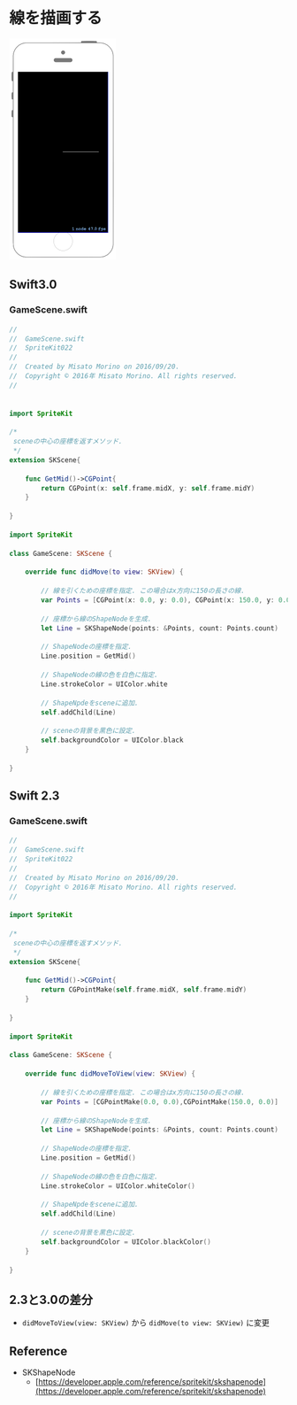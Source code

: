 # 線を描画する

![Preview spritekit022](img/spritekit022.png)

## Swift3.0
### GameScene.swift
```swift
//
//  GameScene.swift
//  SpriteKit022
//
//  Created by Misato Morino on 2016/09/20.
//  Copyright © 2016年 Misato Morino. All rights reserved.
//


import SpriteKit

/*
 sceneの中心の座標を返すメソッド.
 */
extension SKScene{
    
    func GetMid()->CGPoint{
        return CGPoint(x: self.frame.midX, y: self.frame.midY)
    }
    
}

import SpriteKit

class GameScene: SKScene {
    
    override func didMove(to view: SKView) {
        
        // 線を引くための座標を指定. この場合はx方向に150の長さの線.
        var Points = [CGPoint(x: 0.0, y: 0.0), CGPoint(x: 150.0, y: 0.0)]
        
        // 座標から線のShapeNodeを生成.
        let Line = SKShapeNode(points: &Points, count: Points.count)
        
        // ShapeNodeの座標を指定.
        Line.position = GetMid()
        
        // ShapeNodeの線の色を白色に指定.
        Line.strokeColor = UIColor.white
        
        // ShapeNpdeをsceneに追加.
        self.addChild(Line)
        
        // sceneの背景を黒色に設定.
        self.backgroundColor = UIColor.black
    }
    
}
```

## Swift 2.3
### GameScene.swift
```swift 
//
//  GameScene.swift
//  SpriteKit022
//
//  Created by Misato Morino on 2016/09/20.
//  Copyright © 2016年 Misato Morino. All rights reserved.
//

import SpriteKit

/*
 sceneの中心の座標を返すメソッド.
 */
extension SKScene{
    
    func GetMid()->CGPoint{
        return CGPointMake(self.frame.midX, self.frame.midY)
    }
    
}

import SpriteKit

class GameScene: SKScene {
    
    override func didMoveToView(view: SKView) {
        
        // 線を引くための座標を指定. この場合はx方向に150の長さの線.
        var Points = [CGPointMake(0.0, 0.0),CGPointMake(150.0, 0.0)]
        
        // 座標から線のShapeNodeを生成.
        let Line = SKShapeNode(points: &Points, count: Points.count)
        
        // ShapeNodeの座標を指定.
        Line.position = GetMid()
        
        // ShapeNodeの線の色を白色に指定.
        Line.strokeColor = UIColor.whiteColor()
        
        // ShapeNpdeをsceneに追加.
        self.addChild(Line)
        
        // sceneの背景を黒色に設定.
        self.backgroundColor = UIColor.blackColor()
    }
    
}
```

## 2.3と3.0の差分
* ```didMoveToView(view: SKView)``` から ```didMove(to view: SKView)``` に変更

## Reference
* SKShapeNode
    * [https://developer.apple.com/reference/spritekit/skshapenode](https://developer.apple.com/reference/spritekit/skshapenode)
